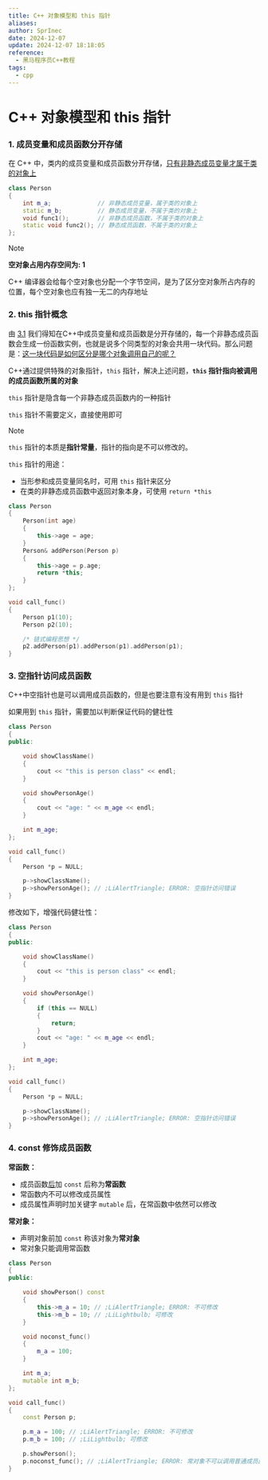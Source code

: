 ```yaml
---
title: C++ 对象模型和 this 指针
aliases: 
author: SprInec
date: 2024-12-07
update: 2024-12-07 18:18:05
reference:
  - 黑马程序员C++教程
tags:
  - cpp
---
```

# C++ 对象模型和 this 指针

### 1. 成员变量和成员函数分开存储

在 C++ 中，类内的成员变量和成员函数分开存储，<u>只有非静态成员变量才属于类的对象上</u>

```cpp
class Person
{
	int m_a;             // 非静态成员变量，属于类的对象上
	static m_b;          // 静态成员变量，不属于类的对象上
	void func1();        // 非静态成员函数，不属于类的对象上
	static void func2(); // 静态成员函数，不属于类的对象上
};
```

>[!Note] 
> 
> **空对象占用内存空间为: 1**
> 
> C++ 编译器会给每个空对象也分配一个字节空间，是为了区分空对象所占内存的位置，每个空对象也应有独一无二的内存地址

### 2. this 指针概念

由 [3.1](#3.1%20成员变量和成员函数分开存储) 我们得知在C++中成员变量和成员函数是分开存储的，每一个非静态成员函数会生成一份函数实例，也就是说多个同类型的对象会共用一块代码。那么问题是：<u>这一块代码是如何区分是哪个对象调用自己的呢？</u>

C++通过提供特殊的对象指针，`this` 指针，解决上述问题，**`this` 指针指向被调用的成员函数所属的对象**

`this` 指针是隐含每一个非静态成员函数内的一种指针

`this` 指针不需要定义，直接使用即可

>[!Note] 
> 
> `this` 指针的本质是**指针常量**，指针的指向是不可以修改的。

`this` 指针的用途：

- 当形参和成员变量同名时，可用 `this` 指针来区分
- 在类的非静态成员函数中返回对象本身，可使用 `return *this`

```cpp hl:5,10,20
class Person
{
	Person(int age)
	{
		this->age = age;
	}
	Person& addPerson(Person p)
	{
		this->age = p.age;
		return *this;
	}
};

void call_func()
{
	Person p1(10);
	Person p2(10);

	/* 链式编程思想 */
	p2.addPerson(p1).addPerson(p1).addPerson(p1);
}
```

### 3. 空指针访问成员函数

C++中空指针也是可以调用成员函数的，但是也要注意有没有用到 `this`  指针

如果用到 `this` 指针，需要加以判断保证代码的健壮性


```cpp error:23 info:12
class Person
{
public:

	void showClassName()
	{
		cout << "this is person class" << endl;
	}

	void showPersonAge()
	{
		cout << "age: " << m_age << endl;
	}

	int m_age;
};

void call_func()
{
	Person *p = NULL;

	p->showClassName();
	p->showPersonAge(); // ;LiAlertTriangle; ERROR: 空指针访问错误
}
```

修改如下，增强代码健壮性：

```cpp hl:12-15
class Person
{
public:

	void showClassName()
	{
		cout << "this is person class" << endl;
	}

	void showPersonAge()
	{
		if (this == NULL)
		{
			return;
		}
		cout << "age: " << m_age << endl;
	}

	int m_age;
};

void call_func()
{
	Person *p = NULL;

	p->showClassName();
	p->showPersonAge(); // ;LiAlertTriangle; ERROR: 空指针访问错误
}
```

### 4. const 修饰成员函数

**常函数：**

- 成员函数<u>后</u>加 `const` 后称为**常函数** 
- 常函数内不可以修改成员属性
- 成员属性声明时加关键字 `mutable` 后，在常函数中依然可以修改

**常对象：**
- 声明对象前加 `const` 称该对象为**常对象**
- 常对象只能调用常函数

```cpp hl:5,8,17,25,27 error:7,24,28
class Person
{
public:

	void showPerson() const
	{
		this->m_a = 10; // ;LiAlertTriangle; ERROR: 不可修改
		this->m_b = 10; // ;LiLightbulb; 可修改
	}

	void noconst_func()
	{
		m_a = 100;
	}

	int m_a;
	mutable int m_b;
};

void call_func()
{
	const Person p; 

	p.m_a = 100; // ;LiAlertTriangle; ERROR: 不可修改
	p.m_b = 100; // ;LiLightbulb; 可修改

	p.showPerson();
	p.noconst_func(); // ;LiAlertTriangle; ERROR: 常对象不可以调用普通成员函数, 因为普通成员函数可以修改成员属性
}
```
